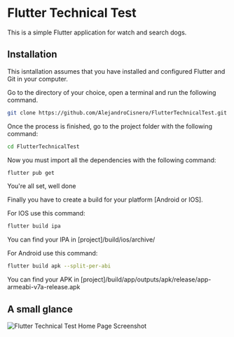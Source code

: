 # Flutter Technical Test

This is a simple Flutter application for watch and search dogs.

## Installation

This isntallation assumes that you have installed and configured Flutter and Git in your computer.

Go to the directory of your choice, open a terminal and run the following command.

```bash
git clone https://github.com/AlejandroCisnero/FlutterTechnicalTest.git
```
Once the process is finished, go to the project folder with the following command:

```bash
cd FlutterTechnicalTest
```
Now you must import all the dependencies with the following command:

```bash
flutter pub get
```

You're all set, well done

Finally you have to create a build for your platform [Android or IOS].

For IOS use this command:

```bash
flutter build ipa 
```
You can find your IPA in [project]/build/ios/archive/

For Android use this command:

```bash
flutter build apk --split-per-abi
```
You can find your APK in [project]/build/app/outputs/apk/release/app-armeabi-v7a-release.apk

## A small glance

![Flutter Technical Test Home Page Screenshot](https://github.com/AlejandroCisnero/FlutterTechnicalTest/FlutterTechnicalTestHomePage.jpeg?raw=true)